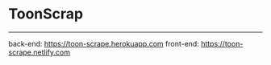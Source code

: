 ToonScrap
=======
_______________________________

back-end: https://toon-scrape.herokuapp.com
front-end: https://toon-scrape.netlify.com
